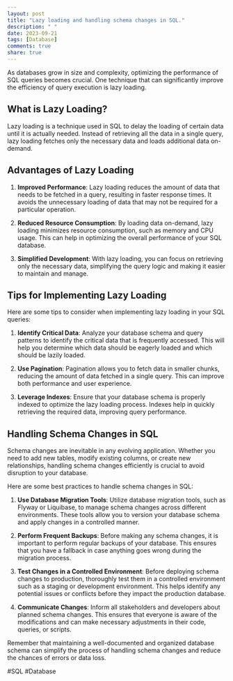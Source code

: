 ```yaml
---
layout: post
title: "Lazy loading and handling schema changes in SQL."
description: " "
date: 2023-09-21
tags: [Database]
comments: true
share: true
---
```


As databases grow in size and complexity, optimizing the performance of SQL queries becomes crucial. One technique that can significantly improve the efficiency of query execution is lazy loading.

## What is Lazy Loading?

Lazy loading is a technique used in SQL to delay the loading of certain data until it is actually needed. Instead of retrieving all the data in a single query, lazy loading fetches only the necessary data and loads additional data on-demand.

## Advantages of Lazy Loading

1. **Improved Performance**: Lazy loading reduces the amount of data that needs to be fetched in a query, resulting in faster response times. It avoids the unnecessary loading of data that may not be required for a particular operation.

2. **Reduced Resource Consumption**: By loading data on-demand, lazy loading minimizes resource consumption, such as memory and CPU usage. This can help in optimizing the overall performance of your SQL database.

3. **Simplified Development**: With lazy loading, you can focus on retrieving only the necessary data, simplifying the query logic and making it easier to maintain and manage.

## Tips for Implementing Lazy Loading

Here are some tips to consider when implementing lazy loading in your SQL queries:

1. **Identify Critical Data**: Analyze your database schema and query patterns to identify the critical data that is frequently accessed. This will help you determine which data should be eagerly loaded and which should be lazily loaded.

2. **Use Pagination**: Pagination allows you to fetch data in smaller chunks, reducing the amount of data fetched in a single query. This can improve both performance and user experience.

3. **Leverage Indexes**: Ensure that your database schema is properly indexed to optimize the lazy loading process. Indexes help in quickly retrieving the required data, improving query performance.

## Handling Schema Changes in SQL

Schema changes are inevitable in any evolving application. Whether you need to add new tables, modify existing columns, or create new relationships, handling schema changes efficiently is crucial to avoid disruption to your database.

Here are some best practices to handle schema changes in SQL:

1. **Use Database Migration Tools**: Utilize database migration tools, such as Flyway or Liquibase, to manage schema changes across different environments. These tools allow you to version your database schema and apply changes in a controlled manner.

2. **Perform Frequent Backups**: Before making any schema changes, it is important to perform regular backups of your database. This ensures that you have a fallback in case anything goes wrong during the migration process.

3. **Test Changes in a Controlled Environment**: Before deploying schema changes to production, thoroughly test them in a controlled environment such as a staging or development environment. This helps identify any potential issues or conflicts before they impact the production database.

4. **Communicate Changes**: Inform all stakeholders and developers about planned schema changes. This ensures that everyone is aware of the modifications and can make necessary adjustments in their code, queries, or scripts.

Remember that maintaining a well-documented and organized database schema can simplify the process of handling schema changes and reduce the chances of errors or data loss.

#SQL #Database